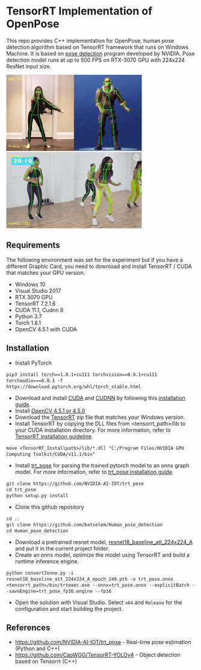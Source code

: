 # TensorRT Implementation of OpenPose
This repo provides C++ implementation for OpenPose, human pose detection algorithm based on TensorRT framework that runs on Windows Machine. It is based on [pose detection](https://github.com/NVIDIA-AI-IOT/trt_pose) program developed by NVIDIA. Pose detection model runs at up to 500 FPS on RTX-3070 GPU with 224x224 ResNet input size. 

![example-gif-1](results/test1.gif)
![example-gif-2](results/test2.gif)

## Requirements
The following environment was set for the experiment but if you have a different Graphic Card, you need to download and install TensorRT / CUDA that matches your GPU version.
- Windows 10
- Visual Studio 2017
- RTX 3070 GPU
- TensorRT 7.2.1.6
- CUDA 11.1, Cudnn 8
- Python 3.7
- Torch 1.8.1
- OpenCV 4.5.1 with CUDA

## Installation
- Install PyTorch 
```
pip3 install torch==1.8.1+cu111 torchvision==0.9.1+cu111 torchaudio===0.8.1 -f https://download.pytorch.org/whl/torch_stable.html
```
- Download and install [CUDA](https://developer.nvidia.com/cuda-11.1.0-download-archive) and [CUDNN](https://developer.nvidia.com/cudnn) by following this [installation guide](https://docs.nvidia.com/deeplearning/cudnn/install-guide/index.html).
- Install [OpenCV 4.5.1 or 4.5.0](https://haroonshakeel.medium.com/build-opencv-4-4-0-with-cuda-gpu-support-on-windows-10-without-tears-aa85d470bcd0)
- Download the [TensorRT](https://developer.nvidia.com/nvidia-tensorrt-download) zip file that matches your Windows version.
- Install TensorRT by copying the DLL files from <tensorrt_path>/lib to your CUDA installation directory. For more information, refer to [TensorRT installation guideline](https://docs.nvidia.com/deeplearning/tensorrt/install-guide/index.html).
```
move <TensorRT_Installpath>/lib/*.dll "C:/Program Files/NVIDIA GPU Computing Toolkit/CUDA/v11.1/bin"
```
- Install [trt_pose](https://github.com/NVIDIA-AI-IOT/trt_pose) for parsing the trained pytorch model to an onnx graph model. For more information, refer to [trt_pose installation guide](https://github.com/haotian-liu/yolact_edge/blob/master/INSTALL.md).
```
git clone https://github.com/NVIDIA-AI-IOT/trt_pose
cd trt_pose
python setup.py install
```
- Clone this github repository 
```
cd ..
git clone https://github.com/batselem/Human_pose_detection
cd Human_pose_detection
```
- Download a pretrained resnet model, [resnet18_baseline_att_224x224_A](https://drive.google.com/file/d/1XYDdCUdiF2xxx4rznmLb62SdOUZuoNbd/view) and put it in the current project folder.
- Create an onnx model, optimize the model using TensorRT and build a runtime inference engine.
```
python convert2onnx.py -i resnet18_baseline_att_224x224_A_epoch_249.pth -o trt_pose.onnx
<tensorrt_path>/bin/trtexec.exe --onnx=trt_pose.onnx --explicitBatch --saveEngine=trt_pose_fp16.engine --fp16
```
- Open the solution with Visual Studio. Select `x64` and `Release` for the configuration and start building the project. 

## References
  - https://github.com/NVIDIA-AI-IOT/trt_pose - Real-time pose estimation (Python and C++)
  - https://github.com/CaoWGG/TensorRT-YOLOv4 - Object detection based on Tensorrt (C++)

